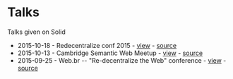 # Talks

Talks given on Solid

- 2015-10-18 - Redecentralize conf 2015 - [view](https://slides.com/deiu/redecentralize-2015#/) - [source](slides-redecentralize-conf.html)
- 2015-10-13 - Cambridge Semantic Web Meetup - [view](http://slides.com/deiu/solid-tech#/) - [source](slides-solid-tech.html)
- 2015-09-25 - Web.br -- "Re-decentralize the Web" conference - [view](https://deiu.github.io/2015-web.br-conference#/) - [source](slides-re-decentralize.html)
